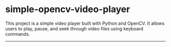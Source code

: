 # simple-opencv-video-player
This project is a simple video player built with Python and OpenCV. It allows users to play, pause, and seek through video files using keyboard commands.

---
